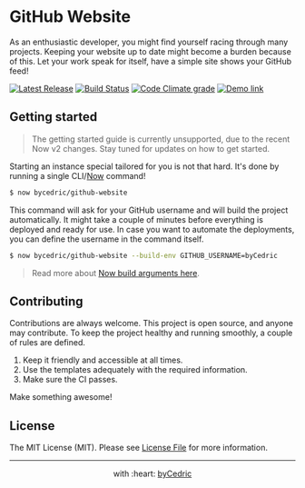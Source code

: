# GitHub Website

As an enthusiastic developer, you might find yourself racing through many projects.
Keeping your website up to date might become a burden because of this.
Let your work speak for itself, have a simple site shows your GitHub feed!

[![Latest Release](https://img.shields.io/github/release/byCedric/GitHub-Website/all.svg?style=flat-square)](https://github.com/byCedric/GitHub-Website/releases)
[![Build Status](https://img.shields.io/github/workflow/status/byCedric/Github-Website/CI/master.svg?style=flat-square)](https://github.com/byCedric/GitHub-Website/actions)
[![Code Climate grade](https://img.shields.io/codeclimate/maintainability/byCedric/GitHub-Website.svg?style=flat-square)](https://codeclimate.com/github/byCedric/GitHub-Website)
[![Demo link](https://img.shields.io/badge/demo-expo-lightgrey.svg?style=flat-square)](https://bycedric.com)

## Getting started

> The getting started guide is currently unsupported, due to the recent Now v2 changes.
> Stay tuned for updates on how to get started.

Starting an instance special tailored for you is not that hard.
It's done by running a single CLI/[Now](https://now.sh) command!

```bash
$ now bycedric/github-website
```

This command will ask for your GitHub username and will build the project automatically.
It might take a couple of minutes before everything is deployed and ready for use.
In case you want to automate the deployments, you can define the username in the command itself.

```bash
$ now bycedric/github-website --build-env GITHUB_USERNAME=byCedric
```

> Read more about [Now build arguments here](https://zeit.co/blog/build-env).

## Contributing

Contributions are always welcome.
This project is open source, and anyone may contribute.
To keep the project healthy and running smoothly, a couple of rules are defined.

1. Keep it friendly and accessible at all times.
2. Use the templates adequately with the required information.
3. Make sure the CI passes.

Make something awesome!

## License

The MIT License (MIT). Please see [License File](LICENSE.md) for more information.

--- ---

<p align="center">
    with :heart: <a href="https://bycedric.com" target="_blank">byCedric</a>
</p>

